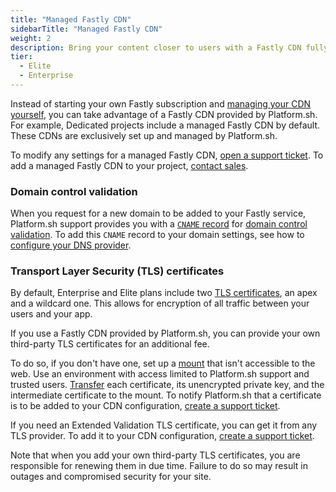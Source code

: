 ```yaml
---
title: "Managed Fastly CDN"
sidebarTitle: "Managed Fastly CDN"
weight: 2
description: Bring your content closer to users with a Fastly CDN fully managed by Platform.sh.
tier:
  - Elite
  - Enterprise
---
```


Instead of starting your own Fastly subscription and [managing your CDN yourself](./fastly.md),
you can take advantage of a Fastly CDN provided by Platform.sh.
For example, Dedicated projects include a managed Fastly CDN by default.
These CDNs are exclusively set up and managed by Platform.sh.

To modify any settings for a managed Fastly CDN,
[open a support ticket](https://console.platform.sh/-/users/~/tickets/open).
To add a managed Fastly CDN to your project,
[contact sales](https://platform.sh/contact/).

### Domain control validation

When you request for a new domain to be added to your Fastly service,
Platform.sh support provides you with a [`CNAME` record](../../domains/steps/dns.md) for [domain control validation](../troubleshoot.md#challenge-step).
To add this `CNAME` record to your domain settings,
see how to [configure your DNS provider](../steps/_index.md#3-configure-your-dns-provider).

### Transport Layer Security (TLS) certificates

By default, Enterprise and Elite plans include two [TLS certificates](../../other/glossary.md#transport-layer-security-tls),
an apex and a wildcard one.
This allows for encryption of all traffic between your users and your app.

If you use a Fastly CDN provided by Platform.sh,
you can provide your own third-party TLS certificates for an additional fee.

To do so, if you don't have one, 
set up a [mount](../../create-apps/app-reference.md#mounts) that isn't accessible to the web.
Use an environment with access limited to Platform.sh support and trusted users.
[Transfer](../../development/file-transfer.md) each certificate, its unencrypted private key, 
and the intermediate certificate to the mount.
To notify Platform.sh that a certificate is to be added to your CDN configuration,
[create a support ticket](../../overview/get-support.md#create-a-support-ticket).

If you need an Extended Validation TLS certificate,
you can get it from any TLS provider.
To add it to your CDN configuration, [create a support ticket](../../overview/get-support.md#create-a-support-ticket).

Note that when you add your own third-party TLS certificates,
you are responsible for renewing them in due time.
Failure to do so may result in outages and compromised security for your site.